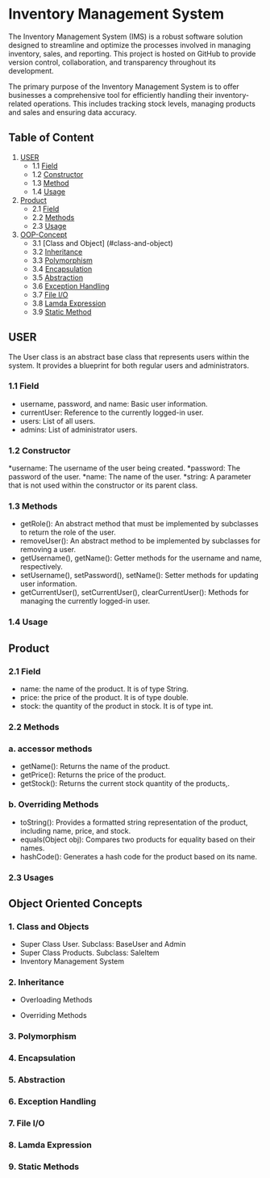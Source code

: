 # Inventory Management System
The Inventory Management System (IMS) is a robust software solution designed to streamline and optimize the processes involved in managing inventory, sales, and reporting. This project is hosted on GitHub to provide version control, collaboration, and transparency throughout its development.	

The primary purpose of the Inventory Management System is to offer businesses a comprehensive tool for efficiently handling their inventory-related operations. This includes tracking stock levels, managing products and sales and ensuring data accuracy.
## Table of Content
1. [USER](#user)
   - 1.1 [Field](#field)
   - 1.2 [Constructor](#constructor)
   - 1.3 [Method](#method)
   - 1.4 [Usage](#usage)
2. [Product](#product)
   - 2.1 [Field](#field)
   - 2.2 [Methods](#methods)
   - 2.3 [Usage](#usage)
3. [OOP-Concept](#oop-concept)
   - 3.1 [Class and Object] (#class-and-object)
   - 3.2 [Inheritance](#inheritance)
   - 3.3 [Polymorphism](#polymorphism)
   - 3.4 [Encapsulation](#encapsulation)
   - 3.5 [Abstraction](#abstraction)
   - 3.6 [Exception Handling](#exception-handling)
   - 3.7 [File I/O](#file-I/O)
   - 3.8 [Lamda Expression](#lamda-expression)
   - 3.9 [Static Method](#static-methods)

## USER
  The User class is an abstract base class that represents users within the system. It provides a blueprint for both regular users and administrators.
  ### 1.1 Field
  * username, password, and name: Basic user information.
  * currentUser: Reference to the currently logged-in user.
  * users: List of all users.
  * admins: List of administrator users.
  ### 1.2 Constructor
  *username: The username of the user being created.
  *password: The password of the user.
  *name: The name of the user.
  *string: A parameter that is not used within the constructor or its parent class.
  ### 1.3 Methods
  * getRole(): An abstract method that must be implemented by subclasses to return the role of the user.
  * removeUser(): An abstract method to be implemented by subclasses for removing a user.
  * getUsername(), getName(): Getter methods for the username and name, respectively.
  * setUsername(), setPassword(), setName(): Setter methods for updating user information.
  * getCurrentUser(), setCurrentUser(), clearCurrentUser(): Methods for managing the currently logged-in user.
  ### 1.4 Usage
  
## Product
### 2.1 Field
* name: the name of the product. It is of type String.
* price: the price of the product. It is of type double.
* stock: the quantity of the product in stock. It is of type int.
### 2.2 Methods
### a. accessor methods
* getName(): Returns the name of the product.
* getPrice(): Returns the price of the product.
* getStock(): Returns the current stock quantity of the products,\.
### b. Overriding Methods
* toString(): Provides a formatted string representation of the product, including name, price, and stock.
* equals(Object obj): Compares two products for equality based on their names.
* hashCode(): Generates a hash code for the product based on its name.
### 2.3 Usages

## Object Oriented Concepts
### 1. Class and Objects
* Super Class User. Subclass: BaseUser and Admin
* Super Class Products. Subclass: SaleItem
* Inventory Management System
### 2. Inheritance
* Overloading Methods
  

* Overriding Methods
### 3. Polymorphism
### 4. Encapsulation
### 5. Abstraction
### 6. Exception Handling
### 7. File I/O
### 8. Lamda Expression
### 9. Static Methods




     

